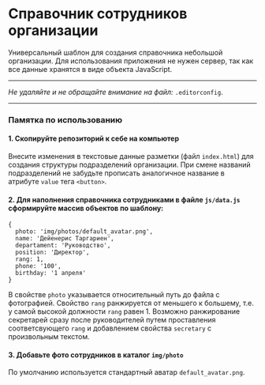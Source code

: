 # Справочник сотрудников организации

Универсальный шаблон для создания справочника небольшой организации. Для использования приложения не нужен сервер, так как все данные хранятся в виде объекта JavaScript.

---

_Не удаляйте и не обращайте внимание на файл:_ `.editorconfig`.

---

### Памятка по использованию

#### 1. Скопируйте репозиторий к себе на компьютер

Внесите изменения в текстовые данные разметки (файл `index.html`) для создания структуры подразделений организации. При смене названий подразделений не забудьте прописать аналогичное название в атрибуте `value` тега `<button>`.

#### 2. Для наполнения справочника сотрудниками в файле `js/data.js` сформируйте массив объектов по шаблону:

```
{
  photo: 'img/photos/default_avatar.png',
  name: 'Дейенерис Таргариен',
  departament: 'Руководство',
  position: 'Директор',
  rang: 1,
  phone: '100',
  birthday: '1 апреля'
}
```
В свойстве `photo` указывается относительный путь до файла с фотографией.
Свойство `rang` ранжируется от меньшего к большему, т.е. у самой высокой должности `rang` равен 1.
Возможно ранжирование секретарей сразу после руководителей путем проставления соответсвующего `rang` и добавлением свойства `secretary` с произвольным текстом.

#### 3. Добавьте фото сотрудников в каталог `img/photo`

По умолчанию используется стандартный аватар `default_avatar.png`.
